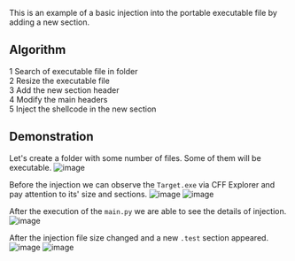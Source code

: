 This is an example of a basic injection into the portable executable file
by adding a new section.

## Algorithm
1 Search of executable file in folder </br>
2 Resize the executable file </br>
3 Add the new section header </br>
4 Modify the main headers </br>
5 Inject the shellcode in the new section

## Demonstration
Let's create a folder with some number of files.
Some of them will be executable.
![image](https://user-images.githubusercontent.com/62764458/142764332-a623a0e2-453b-47ab-9214-93550456ae19.png)

Before the injection we can observe the ```Target.exe``` via CFF Explorer
and pay attention to its' size and sections.
![image](https://user-images.githubusercontent.com/62764458/142765121-0c65510c-4484-4d75-bf93-9851854d8afc.png)
![image](https://user-images.githubusercontent.com/62764458/142765164-4328483e-365f-4c69-a5fa-ebee70679f6e.png)

After the execution of the ```main.py``` we are able to see the details
of injection.
![image](https://user-images.githubusercontent.com/62764458/142765350-992d9b68-5447-4fe0-9223-5d9f5fad7a2f.png)

After the injection file size changed
and a new ```.test``` section appeared.
![image](https://user-images.githubusercontent.com/62764458/142765570-27f5ea9c-fac9-41eb-85c9-49081d97f2e6.png)
![image](https://user-images.githubusercontent.com/62764458/142765603-a824c32b-cd23-4405-b202-fd52f930235e.png)

